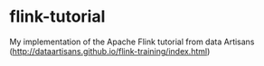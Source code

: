 # flink-tutorial
My implementation of the Apache Flink tutorial from data Artisans (http://dataartisans.github.io/flink-training/index.html)
